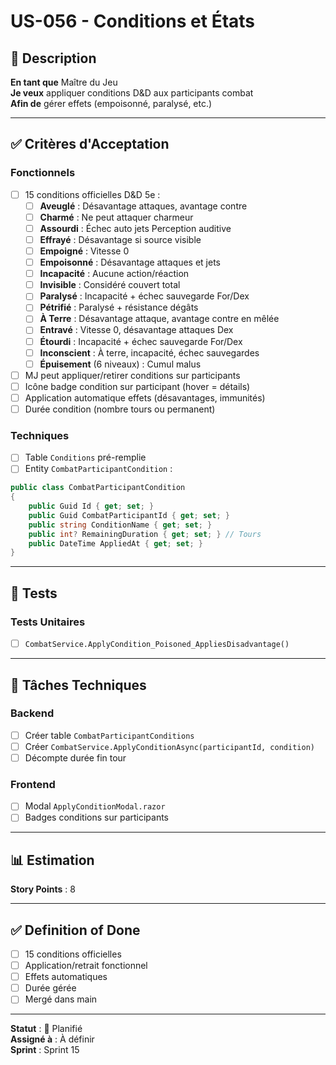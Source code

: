 # US-056 - Conditions et États

## 📝 Description

**En tant que** Maître du Jeu  
**Je veux** appliquer conditions D&D aux participants combat  
**Afin de** gérer effets (empoisonné, paralysé, etc.)

---

## ✅ Critères d'Acceptation

### Fonctionnels
- [ ] 15 conditions officielles D&D 5e :
  - [ ] **Aveuglé** : Désavantage attaques, avantage contre
  - [ ] **Charmé** : Ne peut attaquer charmeur
  - [ ] **Assourdi** : Échec auto jets Perception auditive
  - [ ] **Effrayé** : Désavantage si source visible
  - [ ] **Empoigné** : Vitesse 0
  - [ ] **Empoisonné** : Désavantage attaques et jets
  - [ ] **Incapacité** : Aucune action/réaction
  - [ ] **Invisible** : Considéré couvert total
  - [ ] **Paralysé** : Incapacité + échec sauvegarde For/Dex
  - [ ] **Pétrifié** : Paralysé + résistance dégâts
  - [ ] **À Terre** : Désavantage attaque, avantage contre en mêlée
  - [ ] **Entravé** : Vitesse 0, désavantage attaques Dex
  - [ ] **Étourdi** : Incapacité + échec sauvegarde For/Dex
  - [ ] **Inconscient** : À terre, incapacité, échec sauvegardes
  - [ ] **Épuisement** (6 niveaux) : Cumul malus
- [ ] MJ peut appliquer/retirer conditions sur participants
- [ ] Icône badge condition sur participant (hover = détails)
- [ ] Application automatique effets (désavantages, immunités)
- [ ] Durée condition (nombre tours ou permanent)

### Techniques
- [ ] Table `Conditions` pré-remplie
- [ ] Entity `CombatParticipantCondition` :
```csharp
public class CombatParticipantCondition
{
    public Guid Id { get; set; }
    public Guid CombatParticipantId { get; set; }
    public string ConditionName { get; set; }
    public int? RemainingDuration { get; set; } // Tours
    public DateTime AppliedAt { get; set; }
}
```

---

## 🧪 Tests

### Tests Unitaires
- [ ] `CombatService.ApplyCondition_Poisoned_AppliesDisadvantage()`

---

## 🔧 Tâches Techniques

### Backend
- [ ] Créer table `CombatParticipantConditions`
- [ ] Créer `CombatService.ApplyConditionAsync(participantId, condition)`
- [ ] Décompte durée fin tour

### Frontend
- [ ] Modal `ApplyConditionModal.razor`
- [ ] Badges conditions sur participants

---

## 📊 Estimation

**Story Points** : 8

---

## ✅ Definition of Done

- [ ] 15 conditions officielles
- [ ] Application/retrait fonctionnel
- [ ] Effets automatiques
- [ ] Durée gérée
- [ ] Mergé dans main

---

**Statut** : 📝 Planifié  
**Assigné à** : À définir  
**Sprint** : Sprint 15
